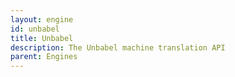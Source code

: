 ```yaml
---
layout: engine
id: unbabel
title: Unbabel
description: The Unbabel machine translation API
parent: Engines
---
```

